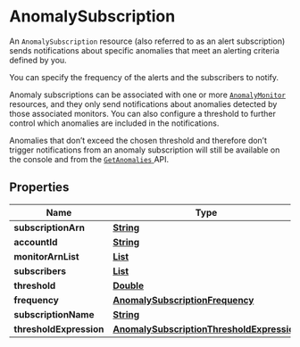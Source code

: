 

# AnomalySubscription

<p>An <code>AnomalySubscription</code> resource (also referred to as an alert subscription) sends notifications about specific anomalies that meet an alerting criteria defined by you.</p> <p>You can specify the frequency of the alerts and the subscribers to notify.</p> <p>Anomaly subscriptions can be associated with one or more <a href=\"https://docs.aws.amazon.com/aws-cost-management/latest/APIReference/API_AnomalyMonitor.html\"> <code>AnomalyMonitor</code> </a> resources, and they only send notifications about anomalies detected by those associated monitors. You can also configure a threshold to further control which anomalies are included in the notifications.</p> <p>Anomalies that don’t exceed the chosen threshold and therefore don’t trigger notifications from an anomaly subscription will still be available on the console and from the <a href=\"https://docs.aws.amazon.com/aws-cost-management/latest/APIReference/API_GetAnomalies.html\"> <code>GetAnomalies</code> </a> API.</p>

## Properties

| Name | Type | Description | Notes |
|------------ | ------------- | ------------- | -------------|
|**subscriptionArn** | [**String**](String.md) |  |  [optional] |
|**accountId** | [**String**](String.md) |  |  [optional] |
|**monitorArnList** | [**List**](List.md) |  |  |
|**subscribers** | [**List**](List.md) |  |  |
|**threshold** | [**Double**](Double.md) |  |  [optional] |
|**frequency** | [**AnomalySubscriptionFrequency**](AnomalySubscriptionFrequency.md) |  |  |
|**subscriptionName** | [**String**](String.md) |  |  |
|**thresholdExpression** | [**AnomalySubscriptionThresholdExpression**](AnomalySubscriptionThresholdExpression.md) |  |  [optional] |



